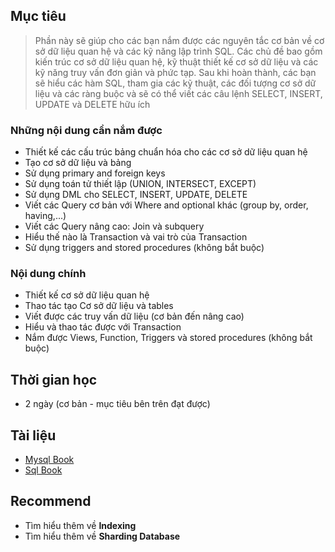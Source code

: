## Mục tiêu
>Phần này sẽ giúp cho các bạn nắm được các nguyên tắc cơ bản về cơ sở dữ liệu quan hệ và các kỹ năng lập trình SQL. Các chủ đề bao gồm kiến trúc cơ sở dữ liệu quan hệ, kỹ thuật thiết kế cơ sở dữ liệu và các kỹ năng truy vấn đơn giản và phức tạp. Sau khi hoàn thành, các bạn sẽ hiểu các hàm SQL, tham gia các kỹ thuật, các đối tượng cơ sở dữ liệu và các ràng buộc và sẽ có thể viết các câu lệnh SELECT, INSERT, UPDATE và DELETE hữu ích


### Những nội dung cần nắm được
* Thiết kế các cấu trúc bảng chuẩn hóa cho các cơ sở dữ liệu quan hệ
* Tạo cơ sở dữ liệu và bảng
* Sử dụng primary and foreign keys
* Sử dụng toán tử thiết lập (UNION, INTERSECT, EXCEPT)
* Sử dụng DML cho SELECT, INSERT, UPDATE, DELETE
* Viết các Query cơ bản với Where and optional khác (group by, order, having,...)
* Viết các Query nâng cao: Join và subquery
* Hiểu thế nào là Transaction và vai trò của Transaction
* Sử dụng triggers and stored procedures (không bắt buộc)

### Nội dung chính

* Thiết kế cơ sở dữ liệu quan hệ
* Thao tác tạo Cơ sở dữ liệu và tables
* Viết được các truy vấn dữ liệu (cơ bản đến nâng cao)
* Hiểu và thao tác được với Transaction
* Nắm được Views, Function, Triggers và stored procedures (không bắt buộc)

## Thời gian học

* 2 ngày (cơ bản - mục tiêu bên trên đạt được)

## Tài liệu

* [Mysql Book](https://drive.google.com/open?id=1MVc3Wt4rALlbP1UmYWE-lNHg599p21XV)
* [Sql Book](https://drive.google.com/open?id=11bfns4xMrTXBuusiYWQzRSfc0_1LSXKw)
## Recommend

* Tìm hiểu thêm về **Indexing**
* Tìm hiểu thêm về **Sharding Database**